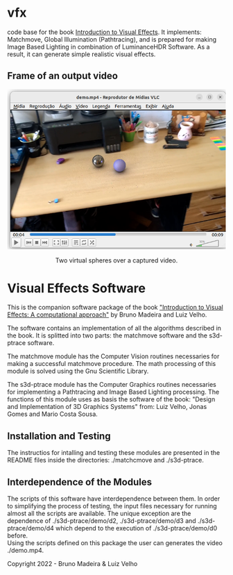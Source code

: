 # vfx
code base for the book <a href="https://www.routledge.com/Introduction-to-Visual-Effects-A-Computational-Approach/Velho-Velho/p/book/9781032072302">Introduction to Visual Effects</a>. It implements: Matchmove, Global Illumination (Pathtracing), and is prepared for making Image Based Lighting in combination of LuminanceHDR Software. As a result, it can generate simple realistic visual effects.

Frame of an output video
-------------------------
<p align="center"><img src="demo.png"></center></p>
<p align="center">Two virtual spheres over a captured video.</p>

Visual Effects Software
=======================

This is the companion software package of the book  <a href="https://www.routledge.com/Introduction-to-Visual-Effects-A-Computational-Approach/Velho-Velho/p/book/9781032072302">
"Introduction to Visual Effects: A computational approach"</a> 
by Bruno Madeira and Luiz Velho.

The software contains an implementation of all the
algorithms described in the book.
It is splitted into two parts: the matchmove software
and the s3d-ptrace software.

The matchmove module has the Computer Vision routines
necessaries for making a successful matchmove procedure. 
The math processing of this module is solved using the 
Gnu Scientific Library.

The s3d-ptrace module has the Computer Graphics routines necessaries
for implementing a Pathtracing and Image Based Lighting processing.
The functions of this module uses as basis the software of the book:
"Design and Implementation of 3D Graphics Systems" from: Luiz Velho,
Jonas Gomes and Mario Costa Sousa.  

Installation and Testing
----------------------------

The instructios for intalling and testing these modules are presented
in the README files inside the directories: ./matchcmove and ./s3d-ptrace.

Interdependence of the Modules
------------------------------

The scripts of this software have interdependence between them.
In order to simplifying the process of testing, the
input files necessary for running almost all the scripts are available.
The unique exception are the dependence of 
./s3d-ptrace/demo/d2, ./s3d-ptrace/demo/d3 and ./s3d-ptrace/demo/d4
 which depend to the execution of ./s3d-ptrace/demo/d0 before.  
Using the scripts defined on this package the user can generates
 the video ./demo.mp4.
 
Copyright 2022 - Bruno Madeira & Luiz Velho
